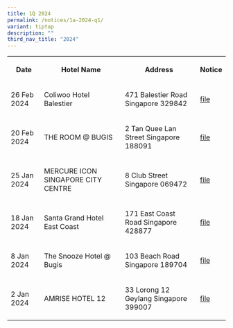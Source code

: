 ```yaml
---
title: 1Q 2024
permalink: /notices/1a-2024-q1/
variant: tiptap
description: ""
third_nav_title: "2024"
---
```

<p></p>
<table>
<tbody>
<tr>
<th rowspan="1" colspan="1">
<p>Date</p>
</th>
<th rowspan="1" colspan="1">
<p>Hotel Name</p>
</th>
<th rowspan="1" colspan="1">
<p>Address</p>
</th>
<th rowspan="1" colspan="1">
<p>Notice</p>
</th>
</tr>
<tr>
<td rowspan="1" colspan="1">
<p>26 Feb 2024</p>
</td>
<td rowspan="1" colspan="1">
<p>Coliwoo Hotel Balestier</p>
</td>
<td rowspan="1" colspan="1">
<p>471 Balestier Road Singapore 329842</p>
</td>
<td rowspan="1" colspan="1">
<p><a href="/files/Coliwoo_Hotel_Balestier.pdf" rel="noopener noreferrer nofollow" target="_blank">file</a>
</p>
</td>
</tr>
<tr>
<td rowspan="1" colspan="1">
<p>20 Feb 2024</p>
</td>
<td rowspan="1" colspan="1">
<p>THE ROOM @ BUGIS</p>
</td>
<td rowspan="1" colspan="1">
<p>2 Tan Quee Lan Street Singapore 188091</p>
</td>
<td rowspan="1" colspan="1">
<p><a href="/files/THE_ROOM___BUGIS.pdf" rel="noopener noreferrer nofollow" target="_blank">file</a>
</p>
</td>
</tr>
<tr>
<td rowspan="1" colspan="1">
<p>25 Jan 2024</p>
</td>
<td rowspan="1" colspan="1">
<p>MERCURE ICON SINGAPORE CITY CENTRE</p>
</td>
<td rowspan="1" colspan="1">
<p>8 Club Street Singapore 069472</p>
</td>
<td rowspan="1" colspan="1">
<p><a href="/files/MERCURE_ICON_SINGAPORE_CITY_CENTRE.pdf" rel="noopener noreferrer nofollow" target="_blank">file</a>
</p>
</td>
</tr>
<tr>
<td rowspan="1" colspan="1">
<p>18 Jan 2024</p>
</td>
<td rowspan="1" colspan="1">
<p>Santa Grand Hotel East Coast</p>
</td>
<td rowspan="1" colspan="1">
<p>171 East Coast Road Singapore 428877</p>
</td>
<td rowspan="1" colspan="1">
<p><a href="/files/Santa_Grand_Hotel_East_Coast.pdf" rel="noopener noreferrer nofollow" target="_blank">file</a>
</p>
</td>
</tr>
<tr>
<td rowspan="1" colspan="1">
<p>8 Jan 2024</p>
</td>
<td rowspan="1" colspan="1">
<p>The Snooze Hotel @ Bugis</p>
</td>
<td rowspan="1" colspan="1">
<p>103 Beach Road Singapore 189704</p>
</td>
<td rowspan="1" colspan="1">
<p><a href="/files/The_Snooze_Hotel___Bugis.pdf" rel="noopener noreferrer nofollow" target="_blank">file</a>
</p>
</td>
</tr>
<tr>
<td rowspan="1" colspan="1">
<p>2 Jan 2024</p>
</td>
<td rowspan="1" colspan="1">
<p>AMRISE HOTEL 12</p>
</td>
<td rowspan="1" colspan="1">
<p>33 Lorong 12 Geylang Singapore 399007</p>
</td>
<td rowspan="1" colspan="1">
<p><a href="/files/AMRISE_HOTEL_12.pdf" rel="noopener noreferrer nofollow" target="_blank">file</a>
</p>
</td>
</tr>
</tbody>
</table>
<p></p>